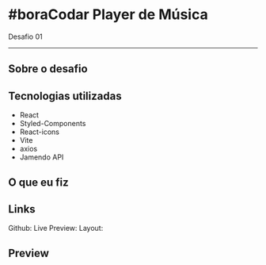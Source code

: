 # #boraCodar Player de Música
Desafio 01

---

## Sobre o desafio
<p></p>

## Tecnologias utilizadas
<ul>
  <li>React</li>
  <li>Styled-Components</li>
  <li>React-icons</li>
  <li>Vite</li>
  <li>axios</li>
  <li>Jamendo API</li>
</ul>

## O que eu fiz
<p></p>

## Links
Github: 
Live Preview: 
Layout: 

## Preview

